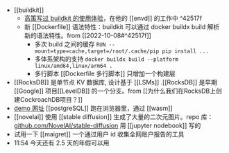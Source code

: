 
- [[buildkit]] 
	- [高策写过 buildkit 的使用体验](http://gaocegege.com/Blog/kubernetes/buildkit)，在他的 [[envd]] 的工作中 ^42517f
	- 新 [[Dockerfile]] 语法特性：buildkit 可以通过 docker buildx build 解析新的语法特性。from [[2022-10-08#^42517f]] 
		- 多次 build 之间的缓存 `RUN --mount=type=cache,target=/root/.cache/pip pip install ...`
		- 多体系架构的支持 `docker buildx build --platform linux/amd64,linux/arm64 .`
		- 多行脚本 [[Dockerfile 多行脚本]] 只增加一个构建层
- [[RocksDB]] 是单节点 KV 数据库, 设计基于 [[LSMs]] .[[RocksDB]] 是早期 [[Google]] 项目[[LevelDB]] 的一个分支。from  [[为什么我们在RocksDB上创建CockroachDB项目？]]
- [demo 网址](https://postgres-wasm.netlify.app/) [[postgreSQL]] 跑在浏览器里，通过 [[wasm]]
- [[novelai]] 使用 [[stable diffusion]] 生成了大量的二次元图片。repo 库： [github.com/NovelAI/stable-diffusion](https://github.com/NovelAI/stable-diffusion) 用 [[jupyter nodebook]] 写的
- 试用一下 [[maigret]] 一个通过用户 id 收集全网账户报告的工具
- 11:54 今天还有 2.5 天的年假可以用